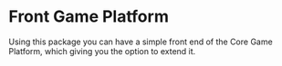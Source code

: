 # Front Game Platform

Using this package you can have a simple front end of the Core Game Platform, which giving you the option to extend it.